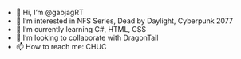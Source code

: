 - 👋 Hi, I’m @gabjagRT
- 👀 I’m interested in NFS Series, Dead by Daylight, Cyberpunk 2077
- 🌱 I’m currently learning C#, HTML, CSS
- 💞️ I’m looking to collaborate with DragonTail
- 📫 How to reach me: CHUC

<!---
gabjagRT/gabjagRT is a ✨ special ✨ repository because its `README.md` (this file) appears on your GitHub profile.
You can click the Preview link to take a look at your changes.
--->
